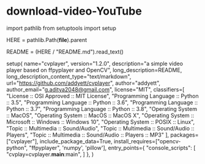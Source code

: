 # download-video-YouTube
import pathlib
from setuptools import setup

HERE = pathlib.Path(__file__).parent

README = (HERE / "README.md").read_text()

setup(
    name="cvplayer",
    version="1.2.0",
    description="a simple video player based on ffpyplayer and OpenCV",
    long_description=README,
    long_description_content_type="text/markdown",
    url="https://github.com/addyett/cvplayer",
    author="addyett",
    author_email="g.aditya2048@gmail.com",
    license="MIT",
    classifiers=[
        "License :: OSI Approved :: MIT License",
        "Programming Language :: Python :: 3.5",
        "Programming Language :: Python :: 3.6",
        "Programming Language :: Python :: 3.7",
        "Programming Language :: Python :: 3.8",
        "Operating System :: MacOS",
        "Operating System :: MacOS :: MacOS X",
        "Operating System :: Microsoft :: Windows :: Windows 10",
        "Operating System :: POSIX :: Linux",
        "Topic :: Multimedia :: Sound/Audio",
        "Topic :: Multimedia :: Sound/Audio :: Players",
        "Topic :: Multimedia :: Sound/Audio :: Players :: MP3"
    ],
    packages=["cvplayer"],
    include_package_data=True,
    install_requires=["opencv-python", "ffpyplayer", 'numpy', 'pillow'],
    entry_points={
        "console_scripts": [
            "cvplay=cvplayer.__main__:main",
        ]
    },
)
